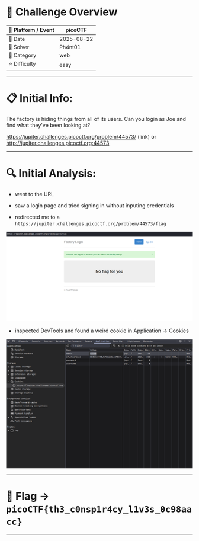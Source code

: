 #  📌 Challenge Overview

| 🧩 Platform / Event | picoCTF |
| ------------------- | ------------------------------- |
| 📅 Date             | 2025-08-22 |
| 👾 Solver           | Ph4nt01 |
| 🔰 Category         | web |
| ⭐ Difficulty        | easy |

---

# 📋 Initial Info:

The factory is hiding things from all of its users.
Can you login as Joe and find what they've been looking at?

https://jupiter.challenges.picoctf.org/problem/44573/ (link) or http://jupiter.challenges.picoctf.org:44573

---

# 🔍 Initial Analysis:

- went to the URL

- saw a login page and tried signing in without inputing credentials

- redirected me to a `https://jupiter.challenges.picoctf.org/problem/44573/flag`

![image1](./imgs/Screenshot1.png)

- inspected DevTools and found a weird cookie in Application -> Cookies

![image2](./imgs/Screenshot2.png)

---

#  🚩 Flag -> `picoCTF{th3_c0nsp1r4cy_l1v3s_0c98aacc}`

---
